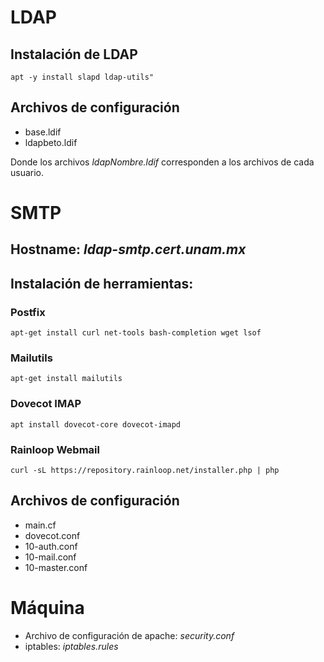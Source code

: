 # LDAP
## Instalación de LDAP
`apt -y install slapd ldap-utils"`

## Archivos de configuración
- base.ldif
- ldapbeto.ldif

Donde los archivos _ldapNombre.ldif_ corresponden a los archivos de cada usuario.

# SMTP
## Hostname: _ldap-smtp.cert.unam.mx_

## Instalación de herramientas:
### Postfix
`apt-get install curl net-tools bash-completion wget lsof`

### Mailutils
`apt-get install mailutils`

### Dovecot IMAP
`apt install dovecot-core dovecot-imapd`

### Rainloop Webmail
`curl -sL https://repository.rainloop.net/installer.php | php`

## Archivos de configuración
- main.cf
- dovecot.conf
- 10-auth.conf
- 10-mail.conf
- 10-master.conf

# Máquina
- Archivo de configuración de apache: _security.conf_
- iptables: _iptables.rules_
